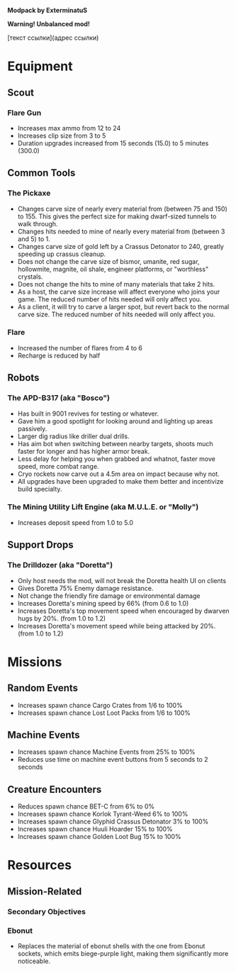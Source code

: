 **Modpack by ExterminatuS**

**Warning! Unbalanced mod!**

[текст ссылки](адрес ссылки)
# Equipment
## Scout
### Flare Gun
- Increases max ammo from 12 to 24
- Increases clip size from 3 to 5
- Duration upgrades increased from 15 seconds (15.0) to 5 minutes (300.0)

## Common Tools
### The Pickaxe
- Changes carve size of nearly every material from (between 75 and 150) to 155. This gives the perfect size for making dwarf-sized tunnels to walk through.
- Changes hits needed to mine of nearly every material from (between 3 and 5) to 1.
- Changes carve size of gold left by a Crassus Detonator to 240, greatly speeding up crassus cleanup.
- Does not change the carve size of bismor, umanite, red sugar, hollowmite, magnite, oil shale, engineer platforms, or "worthless" crystals.
- Does not change the hits to mine of many materials that take 2 hits.
- As a host, the carve size increase will affect everyone who joins your game. The reduced number of hits needed will only affect you.
- As a client, it will try to carve a larger spot, but revert back to the normal carve size. The reduced number of hits needed will only affect you.
### Flare
- Increased the number of flares from 4 to 6
- Recharge is reduced by half

## Robots
### The APD-B317 (aka "Bosco")
- Has built in 9001 revives for testing or whatever.
- Gave him a good spotlight for looking around and lighting up areas passively.
- Larger dig radius like driller dual drills.
- Has aim bot when switching between nearby targets, shoots much faster for longer and has higher armor break.
- Less delay for helping you when grabbed and whatnot, faster move speed, more combat range.
- Cryo rockets now carve out a 4.5m area on impact because why not.
- All upgrades have been upgraded to make them better and incentivize build specialty.
### The Mining Utility Lift Engine (aka M.U.L.E. or "Molly")
- Increases deposit speed from 1.0 to 5.0

## Support Drops
### The Drilldozer (aka "Doretta")
- Only host needs the mod, will not break the Doretta health UI on clients
- Gives Doretta 75% Enemy damage resistance.
- Not change the friendly fire damage or environmental damage
- Increases Doretta's mining speed by 66% (from 0.6 to 1.0)
- Increases Doretta's top movement speed when encouraged by dwarven hugs by 20%. (from 1.0 to 1.2)
- Increases Doretta's movement speed while being attacked by 20%. (from 1.0 to 1.2)

# Missions
## Random Events
- Increases spawn chance Cargo Crates from 1/6 to 100%
- Increases spawn chance Lost Loot Packs from 1/6 to 100%

## Machine Events
- Increases spawn chance Machine Events from 25% to 100%
- Reduces use time on machine event buttons from 5 seconds to 2 seconds

## Creature Encounters
- Reduces spawn chance BET-C from 6% to 0%
- Increases spawn chance Korlok Tyrant-Weed 6% to 100%
- Increases spawn chance Glyphid Crassus Detonator 3% to 100%
- Increases spawn chance Huuli Hoarder 15% to 100%
- Increases spawn chance Golden Loot Bug 15% to 100%

# Resources
## Mission-Related
### Secondary Objectives
### Ebonut
- Replaces the material of ebonut shells with the one from Ebonut sockets, which emits biege-purple light, making them significantly more noticeable.
